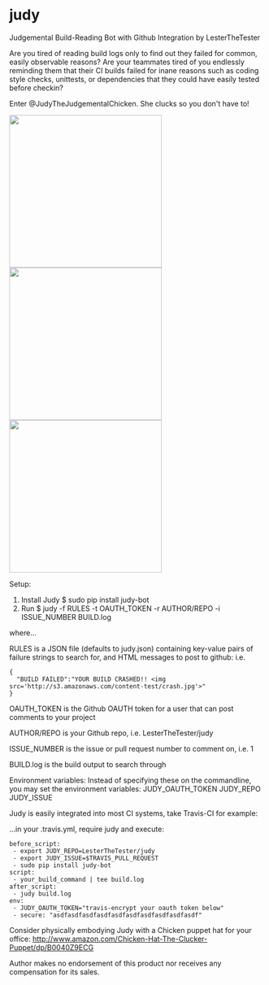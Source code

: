 # judy
Judgemental Build-Reading Bot with Github Integration by LesterTheTester

Are you tired of reading build logs only to find out they failed for common,
easily observable reasons? Are your teammates tired of you endlessly reminding
them that their CI builds failed for inane reasons such as coding style checks,
unittests, or dependencies that they could have easily tested before checkin?

Enter @JudyTheJudgementalChicken. She clucks so you don't have to!

<img src='http://s3.amazonaws.com/content-test/crash.jpg' width=300><img src='http://s3.amazonaws.com/content-test/lint.jpg' width=300><img src='http://s3.amazonaws.com/content-test/mocha.jpg' width=300>




Setup:

1. Install Judy
    $ sudo pip install judy-bot
2. Run
    $ judy -f RULES -t OAUTH_TOKEN -r AUTHOR/REPO -i ISSUE_NUMBER BUILD.log

where...

RULES is a JSON file (defaults to judy.json) containing key-value pairs of
failure strings to search for, and HTML messages to post to github:
i.e.

```
{
  "BUILD FAILED":"YOUR BUILD CRASHED!! <img src='http://s3.amazonaws.com/content-test/crash.jpg'>"
}
```

OAUTH_TOKEN is the Github OAUTH token for a user that can post comments to your project

AUTHOR/REPO is your Github repo, i.e. LesterTheTester/judy

ISSUE_NUMBER is the issue or pull request number to comment on, i.e. 1

BUILD.log is the build output to search through

Environment variables:
Instead of specifying these on the commandline, you may set the environment variables:
JUDY_OAUTH_TOKEN
JUDY_REPO
JUDY_ISSUE

Judy is easily integrated into most CI systems, take Travis-CI for example:

...in your .travis.yml, require judy and execute:

```
before_script:
 - export JUDY_REPO=LesterTheTester/judy
 - export JUDY_ISSUE=$TRAVIS_PULL_REQUEST
 - sudo pip install judy-bot
script:
 - your_build_command | tee build.log
after_script:
 - judy build.log
env:
 - JUDY_OAUTH_TOKEN="travis-encrypt your oauth token below"
 - secure: "asdfasdfasdfasdfasdfasdfasdfasdfasdfasdf"
```

Consider physically embodying Judy with a Chicken puppet hat for your office:
http://www.amazon.com/Chicken-Hat-The-Clucker-Puppet/dp/B0040Z9ECG

Author makes no endorsement of this product nor receives any compensation for its sales.
